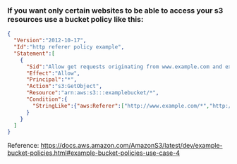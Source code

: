 ### If you want only certain websites to be able to access your s3 resources use a bucket policy like this:


```json
{
  "Version":"2012-10-17",
  "Id":"http referer policy example",
  "Statement":[
    {
      "Sid":"Allow get requests originating from www.example.com and example.com.",
      "Effect":"Allow",
      "Principal":"*",
      "Action":"s3:GetObject",
      "Resource":"arn:aws:s3:::examplebucket/*",
      "Condition":{
        "StringLike":{"aws:Referer":["http://www.example.com/*","http://example.com/*"]}
      }
    }
  ]
}

```


Reference:
https://docs.aws.amazon.com/AmazonS3/latest/dev/example-bucket-policies.html#example-bucket-policies-use-case-4
